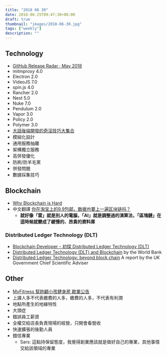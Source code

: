 ```yaml
---
title: "2018 06 30"
date: 2018-06-25T09:47:38+08:00
draft: true
thumbnail: "images/2018-06-30.jpg"
tags: ["weekly"]
description: ""
---
```


## Technology

* [GitHub Release Radar · May 2018](https://blog.github.com/2018-06-12-release-radar-may-2018/)
 * mitmproxy 4.0
 * Electron 2.0
 * VideoJS 7.0
 * spin.js 4.0
 * Rancher 2.0
 * Nest 5.0
 * Nuke 7.0
 * Pendulum 2.0
 * Vapor 3.0
 * Policy 2.0
 * Polymer 3.0
* [大話後端開發的奇淫技巧大集合](http://blog.thankbabe.com/2018/05/23/shared-experience/)
 * 模組化設計
 * 通用服務抽離
 * 架構獨立服務
 * 高併發優化
 * 防刷/防羊毛黨
 * 併發問題
 * 數據採集技巧

## Blockchain

* [Why Blockchain is Hard](https://medium.com/@jimmysong/why-blockchain-is-hard-60416ea4c5c)
 * 中文翻譯 [你在淘宝上的9.9包邮，数据也要上一遍区块链吗？](https://mp.weixin.qq.com/s/2AOwRFfBorohym7JylzfcA)
     * **就好像「雲」就是別人的電腦，「AI」就是調整過的演算法，「區塊鏈」在這時候就變成了緩慢的、昂貴的資料庫**

### Distributed Ledger Technology (DLT)

* [Blockchain Developer - 初探 Distributed Ledger Technology (DLT)](http://www.jollen.org/blog/2017/09/blockchain-developer-distributed-ledger.html)
* [Distributed Ledger Technology (DLT) and Blockchain](http://documents.worldbank.org/curated/en/177911513714062215/pdf/122140-WP-PUBLIC-Distributed-Ledger-Technology-and-Blockchain-Fintech-Notes.pdf) by the World Bank
* [Distributed Ledger Technology: beyond block chain](https://assets.publishing.service.gov.uk/government/uploads/system/uploads/attachment_data/file/492972/gs-16-1-distributed-ledger-technology.pdf) A report by the UK Government Chief Scientific Adviser

## Other

* [MyFitness 幫妳顧小孩健身房 歇業公告](https://www.facebook.com/myfitnessfans/posts/2586419911583024)
 * 上課人多不代表繳費的人多，繳費的人多，不代表有利潤
 * 地點所產生的地緣特性
 * 大頭症
 * 錯誤員工薪資
 * 全權交給店長負責現場的經營，只開會看營收
 * 快速擴張的後勤人員
 * 錯信專業
     * Sars: 這點持保留態度，我覺得創業應該就是做好自己的專業，其他事情交給該領域的專業

